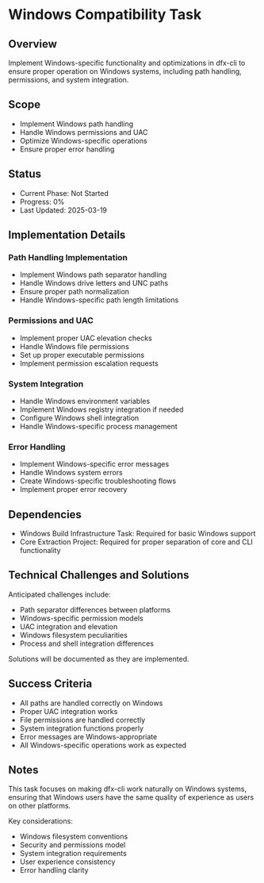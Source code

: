 # Windows Compatibility Task

## Overview

Implement Windows-specific functionality and optimizations in dfx-cli to ensure proper operation on Windows systems, including path handling, permissions, and system integration.

## Scope

- Implement Windows path handling
- Handle Windows permissions and UAC
- Optimize Windows-specific operations
- Ensure proper error handling

## Status

- Current Phase: Not Started
- Progress: 0%
- Last Updated: 2025-03-19

## Implementation Details

### Path Handling Implementation

- Implement Windows path separator handling
- Handle Windows drive letters and UNC paths
- Ensure proper path normalization
- Handle Windows-specific path length limitations

### Permissions and UAC

- Implement proper UAC elevation checks
- Handle Windows file permissions
- Set up proper executable permissions
- Implement permission escalation requests

### System Integration

- Handle Windows environment variables
- Implement Windows registry integration if needed
- Configure Windows shell integration
- Handle Windows-specific process management

### Error Handling

- Implement Windows-specific error messages
- Handle Windows system errors
- Create Windows-specific troubleshooting flows
- Implement proper error recovery

## Dependencies

- Windows Build Infrastructure Task: Required for basic Windows support
- Core Extraction Project: Required for proper separation of core and CLI functionality

## Technical Challenges and Solutions

Anticipated challenges include:

- Path separator differences between platforms
- Windows-specific permission models
- UAC integration and elevation
- Windows filesystem peculiarities
- Process and shell integration differences

Solutions will be documented as they are implemented.

## Success Criteria

- All paths are handled correctly on Windows
- Proper UAC integration works
- File permissions are handled correctly
- System integration functions properly
- Error messages are Windows-appropriate
- All Windows-specific operations work as expected

## Notes

This task focuses on making dfx-cli work naturally on Windows systems, ensuring that Windows users have the same quality of experience as users on other platforms.

Key considerations:

- Windows filesystem conventions
- Security and permissions model
- System integration requirements
- User experience consistency
- Error handling clarity
